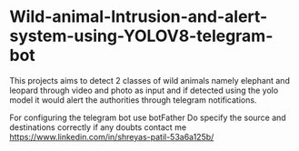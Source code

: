 # Wild-animal-Intrusion-and-alert-system-using-YOLOV8-telegram-bot
This projects aims to detect 2 classes of wild animals namely elephant and leopard through video and photo as input and if detected using the yolo model it would alert the authorities through telegram notifications.

For configuring the telegram bot use botFather 
Do specify the source and destinations correctly
if any doubts contact me https://www.linkedin.com/in/shreyas-patil-53a6a125b/
